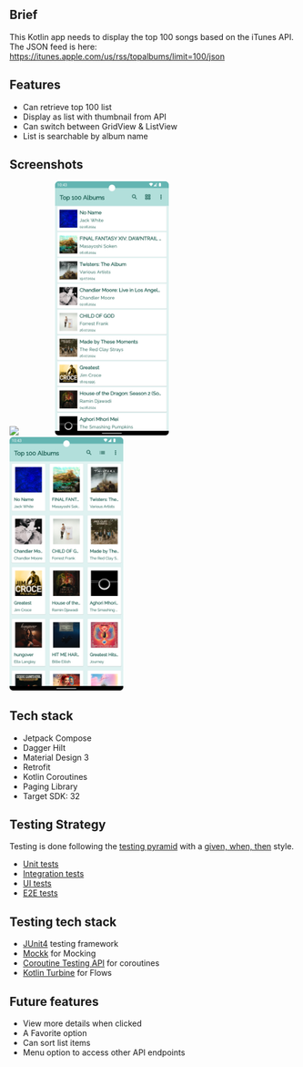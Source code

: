 ## Brief
This Kotlin app needs to display the top 100 songs based on the iTunes API. The JSON feed is here: https://itunes.apple.com/us/rss/topalbums/limit=100/json

## Features
- Can retrieve top 100 list
- Display as list with thumbnail from API
- Can switch between GridView & ListView
- List is searchable by album name

## Screenshots

<img src="markdown_images/knockoffspotify.gif" width="200"> &emsp;&emsp;&emsp;&emsp; <img src="markdown_images/screenshot1.png" width="200">&emsp;&emsp;&emsp;&emsp;<img src="markdown_images/screenshot2.png" width="200"> 

## Tech stack
- Jetpack Compose
- Dagger Hilt
- Material Design 3
- Retrofit
- Kotlin Coroutines
- Paging Library
- Target SDK: 32

## Testing Strategy
Testing is done following the [testing pyramid](https://martinfowler.com/articles/practical-test-pyramid.html#TheTestPyramid) with a [given, when, then](https://martinfowler.com/bliki/GivenWhenThen.html) style.
- [Unit tests](app/src/test)
- [Integration tests](app/src/androidTest/java/com/example/knockoffspotify)
- [UI tests](app/src/androidTest/java/com/example/knockoffspotify/ui)
- [E2E tests](app/src/androidTest/java/com/example/knockoffspotify/FlowIntegrationTest.kt)

## Testing tech stack
- [JUnit4](https://junit.org/junit4/) testing framework
- [Mockk](https://mockk.io/) for Mocking
- [Coroutine Testing API](https://kotlinlang.org/api/kotlinx.coroutines/kotlinx-coroutines-test/) for coroutines
- [Kotlin Turbine](https://github.com/cashapp/turbine) for Flows

## Future features
- View more details when clicked
- A Favorite option
- Can sort list items
- Menu option to access other API endpoints